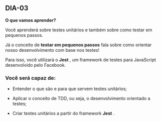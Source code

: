 ## DIA-03

**O que vamos aprender?**


Você aprenderá sobre testes unitários e também sobre como testar em pequenos passos.

Já o conceito de  **testar em pequenos passos** fala sobre como orientar nosso desenvolvimento com base nos testes!

Para isso, você utilizará o  **Jest** , um framework de testes para JavaScript desenvolvido pelo Facebook.


### Você será capaz de:

-   Entender o que são e para que servem testes unitários;
    
-   Aplicar o conceito de TDD, ou seja, o desenvolvimento orientado a testes;
    
-   Criar testes unitários a partir do framework  **Jest** .
